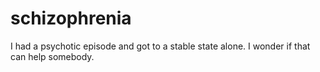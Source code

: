 # schizophrenia
I had a psychotic episode and got to a stable state alone. I wonder if that can help somebody.
